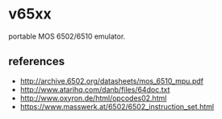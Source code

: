 # v65xx
portable MOS 6502/6510 emulator.

## references
* http://archive.6502.org/datasheets/mos_6510_mpu.pdf
* http://www.atarihq.com/danb/files/64doc.txt
* http://www.oxyron.de/html/opcodes02.html
* https://www.masswerk.at/6502/6502_instruction_set.html